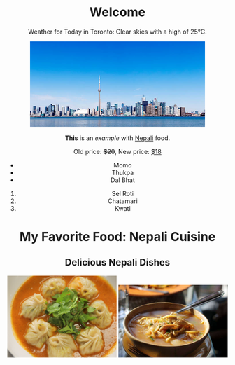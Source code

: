 <!-- 1. Heading for Weather Forecast -->
<h1>Welcome</h1>
<!-- <p>HTML inline tags</p> -->

<!-- 2. Weather Forecast for Toronto -->
<p>Weather for Today in Toronto: Clear skies with a high of 25°C.</p>

<!-- 3. Image for Today's Toronto Weather -->
<img src="toronto-clear.jpg" alt="Clear Skies in Toronto" width="400">

<!-- 4. HTML Comments for Logical Divisions -->
<!-- Welcome Heading -->
<!-- Weather Forecast -->
<!-- Toronto Weather Image -->

<!-- 5. Example of Inline Formatting Tags -->
<p><b>This</b> is an <i>example</i> with <ins>Nepali</ins> food.</p>

<!-- 6. Example of <del> and <ins> Formatting Tags -->
<p>Old price: <del>$20</del>, New price: <ins>$18</ins></p>

<!-- 7. Lists -->
<!-- Unordered List -->
<ul>
  <li>Momo</li>
  <li>Thukpa</li>
  <li>Dal Bhat</li>
</ul>

<!-- Ordered List -->
<ol>
  <li>Sel Roti</li>
  <li>Chatamari</li>
  <li>Kwati</li>
</ol>

<!-- 8. Website about Favorite Food -->
<h1>My Favorite Food: Nepali Cuisine</h1>

<!-- 9. Title and Subtitle with Images -->
<h2>Delicious Nepali Dishes</h2>
<img src="Momo.jpg" alt="Momo" width="250">
<img src="Thukpa.jpg" alt="Thukpa" width="250">

<!-- 10. Centering All Content -->
<style>
  body {
    text-align: center;
  }
</style>
